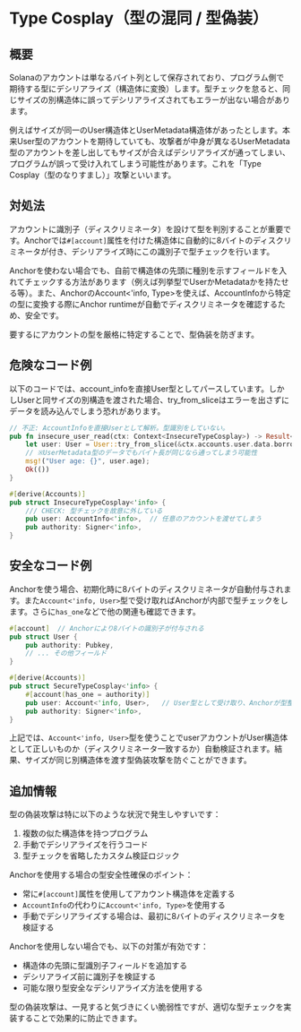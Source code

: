 # Type Cosplay（型の混同 / 型偽装）

## 概要

Solanaのアカウントは単なるバイト列として保存されており、プログラム側で期待する型にデシリアライズ（構造体に変換）します。型チェックを怠ると、同じサイズの別構造体に誤ってデシリアライズされてもエラーが出ない場合があります。

例えばサイズが同一のUser構造体とUserMetadata構造体があったとします。本来User型のアカウントを期待していても、攻撃者が中身が異なるUserMetadata型のアカウントを差し出してもサイズが合えばデシリアライズが通ってしまい、プログラムが誤って受け入れてしまう可能性があります。これを「Type Cosplay（型のなりすまし）」攻撃といいます。

## 対処法

アカウントに識別子（ディスクリミネータ）を設けて型を判別することが重要です。Anchorでは`#[account]`属性を付けた構造体に自動的に8バイトのディスクリミネータが付き、デシリアライズ時にこの識別子で型チェックを行います。

Anchorを使わない場合でも、自前で構造体の先頭に種別を示すフィールドを入れてチェックする方法があります（例えば列挙型でUserかMetadataかを持たせる等）。また、AnchorのAccount<'info, Type>を使えば、AccountInfoから特定の型に変換する際にAnchor runtimeが自動でディスクリミネータを確認するため、安全です。

要するにアカウントの型を厳格に特定することで、型偽装を防ぎます。

## 危険なコード例

以下のコードでは、account_infoを直接User型としてパースしています。しかしUserと同サイズの別構造を渡された場合、try_from_sliceはエラーを出さずにデータを読み込んでしまう恐れがあります。

```rust
// 不正: AccountInfoを直接Userとして解析。型識別をしていない。
pub fn insecure_user_read(ctx: Context<InsecureTypeCosplay>) -> Result<()> {
    let user: User = User::try_from_slice(&ctx.accounts.user.data.borrow())?;  
    // ※UserMetadata型のデータでもバイト長が同じなら通ってしまう可能性
    msg!("User age: {}", user.age);
    Ok(())
}

#[derive(Accounts)]
pub struct InsecureTypeCosplay<'info> {
    /// CHECK: 型チェックを故意に外している
    pub user: AccountInfo<'info>,  // 任意のアカウントを渡せてしまう
    pub authority: Signer<'info>,
}
```

## 安全なコード例

Anchorを使う場合、初期化時に8バイトのディスクリミネータが自動付与されます。また`Account<'info, User>`型で受け取ればAnchorが内部で型チェックをします。さらに`has_one`などで他の関連も確認できます。

```rust
#[account]  // Anchorにより8バイトの識別子が付与される
pub struct User { 
    pub authority: Pubkey,
    // ... その他フィールド
}

#[derive(Accounts)]
pub struct SecureTypeCosplay<'info> {
    #[account(has_one = authority)]
    pub user: Account<'info, User>,   // User型として受け取り、Anchorが型整合性をチェック
    pub authority: Signer<'info>,
}
```

上記では、`Account<'info, User>`型を使うことでuserアカウントがUser構造体として正しいものか（ディスクリミネータ一致するか）自動検証されます。結果、サイズが同じ別構造体を渡す型偽装攻撃を防ぐことができます。

## 追加情報

型の偽装攻撃は特に以下のような状況で発生しやすいです：

1. 複数の似た構造体を持つプログラム
2. 手動でデシリアライズを行うコード
3. 型チェックを省略したカスタム検証ロジック

Anchorを使用する場合の型安全性確保のポイント：

- 常に`#[account]`属性を使用してアカウント構造体を定義する
- `AccountInfo`の代わりに`Account<'info, Type>`を使用する
- 手動でデシリアライズする場合は、最初に8バイトのディスクリミネータを検証する

Anchorを使用しない場合でも、以下の対策が有効です：

- 構造体の先頭に型識別子フィールドを追加する
- デシリアライズ前に識別子を検証する
- 可能な限り型安全なデシリアライズ方法を使用する

型の偽装攻撃は、一見すると気づきにくい脆弱性ですが、適切な型チェックを実装することで効果的に防止できます。
